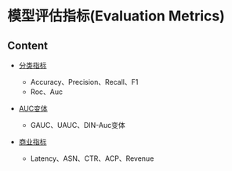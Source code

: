 # 模型评估指标(Evaluation Metrics)


## Content

* [分类指标](./%E5%88%86%E7%B1%BB%E6%8C%87%E6%A0%87.md)
  * Accuracy、Precision、Recall、F1
  * Roc、Auc

* [AUC变体](./more_AUC.md)
  * GAUC、UAUC、DIN-Auc变体

* [商业指标](./%E5%95%86%E4%B8%9A%E6%8C%87%E6%A0%87.md)
  * Latency、ASN、CTR、ACP、Revenue